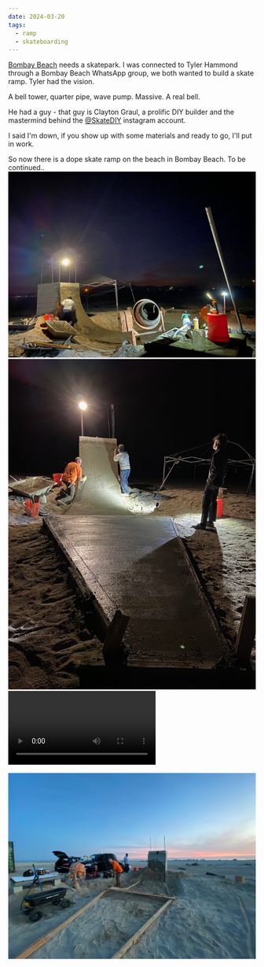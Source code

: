 ```yaml
---
date: 2024-03-20
tags:
  - ramp
  - skateboarding
---
```


[Bombay Beach](../Bombay%20Beach.md) needs a skatepark. 
I was connected to Tyler Hammond through a Bombay Beach WhatsApp group, we both wanted to build a skate ramp. Tyler had the vision.

A bell tower, quarter pipe, wave pump. Massive. A real bell.

He had a guy - that guy is Clayton Graul, a prolific DIY builder and the mastermind behind the [@SkateDIY](https://www.instagram.com/skatediy/) instagram account.

I said I'm down, if you show up with some materials and ready to go, I'll put in work.

So now there is a dope skate ramp on the beach in Bombay Beach. To be continued..
![](../../public/attachments/IMG_3094.jpeg)
![](../../public/attachments/IMG_3103-1.jpeg)
![](../../public/attachments/IMG_3280.mov)

![](../../public/attachments/IMG_3074.jpeg)





